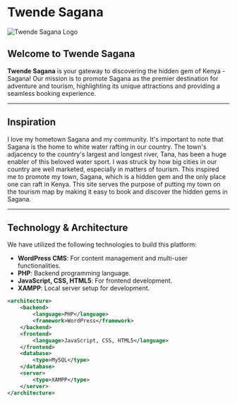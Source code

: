 # Twende Sagana

![Twende Sagana Logo](https://via.placeholder.com/200x100?text=Twende+Sagana)

## Welcome to Twende Sagana

**Twende Sagana** is your gateway to discovering the hidden gem of Kenya - Sagana! Our mission is to promote Sagana as the premier destination for adventure and tourism, highlighting its unique attractions and providing a seamless booking experience.

---

## Inspiration

I love my hometown Sagana and my community. It's important to note that Sagana is the home to white water rafting in our country. The town's adjacency to the country's largest and longest river, Tana, has been a huge enabler of this beloved water sport. I was struck by how big cities in our country are well marketed, especially in matters of tourism. This inspired me to promote my town, Sagana, which is a hidden gem and the only place one can raft in Kenya. This site serves the purpose of putting my town on the tourism map by making it easy to book and discover the hidden gems in Sagana.

---

## Technology & Architecture

We have utilized the following technologies to build this platform:
- **WordPress CMS**: For content management and multi-user functionalities.
- **PHP**: Backend programming language.
- **JavaScript, CSS, HTML5**: For frontend development.
- **XAMPP**: Local server setup for development.

```xml
<architecture>
    <backend>
        <language>PHP</language>
        <framework>WordPress</framework>
    </backend>
    <frontend>
        <language>JavaScript, CSS, HTML5</language>
    </frontend>
    <database>
        <type>MySQL</type>
    </database>
    <server>
        <type>XAMPP</type>
    </server>
</architecture>
